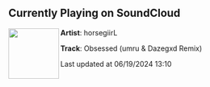 ## Currently Playing on SoundCloud

[<img align="left" width="100" src="https://i1.sndcdn.com/artworks-sfri0LIa9aAK-0-t500x500.jpg">](https://soundcloud.com/horsegiirl/obsessed-umru-dazegxd-remix)

**Artist**: horsegiirL 

**Track**: Obsessed (umru & Dazegxd Remix)

Last updated at 06/19/2024 13:10
